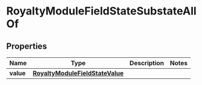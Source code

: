 

# RoyaltyModuleFieldStateSubstateAllOf


## Properties

| Name | Type | Description | Notes |
|------------ | ------------- | ------------- | -------------|
|**value** | [**RoyaltyModuleFieldStateValue**](RoyaltyModuleFieldStateValue.md) |  |  |



